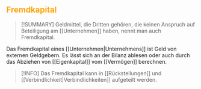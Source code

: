 ## <font color = "orange">Fremdkapital</font>

>[!SUMMARY]
>Geldmittel, die Dritten gehören, die keinen Anspruch auf Beteiligung am [[Unternehmen]] haben, nennt man auch Fremdkapital.

Das Fremdkapital eines [[Unternehmen|Unternehmens]] ist Geld von externen Geldgebern. Es lässt sich an der Bilanz ablesen oder auch durch das Abziehen von [[Eigenkapital]] vom [[Vermögen]] berechnen.

>[!INFO]
>Das Fremdkapital kann in [[Rückstellungen]] und [[Verbindlichkeit|Verbindlichkeiten]] aufgeteilt werden.


